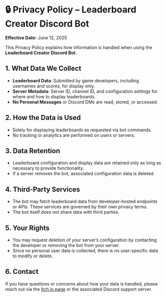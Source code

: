 # 🔒 Privacy Policy – Leaderboard Creator Discord Bot

**Effective Date:** June 12, 2025

This Privacy Policy explains how information is handled when using the **Leaderboard Creator Discord Bot**.

## 1. What Data We Collect
- **Leaderboard Data**: Submitted by game developers, including usernames and scores, for display only.
- **Server Metadata**: Server ID, channel ID, and configuration settings for where and how to display leaderboards.
- **No Personal Messages** or Discord DMs are read, stored, or accessed.

## 2. How the Data is Used
- Solely for displaying leaderboards as requested via bot commands.
- No tracking or analytics are performed on users or servers.

## 3. Data Retention
- Leaderboard configuration and display data are retained only as long as necessary to provide functionality.
- If a server removes the bot, associated configuration data is deleted.

## 4. Third-Party Services
- The bot may fetch leaderboard data from developer-hosted endpoints or APIs. These services are governed by their own privacy terms.
- The bot itself does not share data with third parties.

## 5. Your Rights
- You may request deletion of your server’s configuration by contacting the developer or removing the bot from your server.
- Since no personal user data is collected, there is no user-specific data to modify or delete.

## 6. Contact
If you have questions or concerns about how your data is handled, please reach out via the [Itch.io page](https://danqzq.itch.io/leaderboard-creator) or the associated Discord support server.
